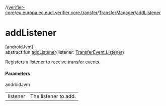 //[verifier-core](../../../index.md)/[eu.europa.ec.eudi.verifier.core.transfer](../index.md)/[TransferManager](index.md)/[addListener](add-listener.md)

# addListener

[androidJvm]\
abstract fun [addListener](add-listener.md)(listener: [TransferEvent.Listener](../-transfer-event/-listener/index.md))

Registers a listener to receive transfer events.

#### Parameters

androidJvm

| | |
|---|---|
| listener | The listener to add. |
